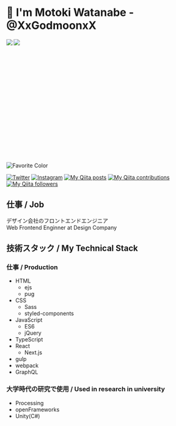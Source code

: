 # 👋 I'm Motoki Watanabe - @XxGodmoonxX

<div style="
    height: 290px;
    display: flex;            
">
  <a href="https://github.com/anuraghazra/github-readme-stats">
    <img align="left" src="https://github-readme-stats.vercel.app/api?username=XxGodmoonxX&count_private=true&show_icons=true" />
  </a>
  <a href="https://github.com/anuraghazra/github-readme-stats">  
    <!--<img align="left" src="https://github-readme-stats.vercel.app/api/top-langs/?username=XxGodmoonxX" />-->
    <img align="left" src="https://github-readme-stats.vercel.app/api/top-langs/?username=XxGodmoonxX&hide=c,asp,objective-c,makefile,c%2B%2B,objective-c%2B%2B,c%23&langs_count=5" />
  </a>
</div>
  
<br>

![Favorite Color](https://img.shields.io/badge/Favorite%20Color-%230000ff-%230000ff)

[![Twitter](https://img.shields.io/twitter/follow/XxGodmoonxX?style=social)](https://twitter.com/XxGodmoonxX)
[![Instagram](https://img.shields.io/badge/Instagram-%40xxgodmoonxx-%23C13584)](https://www.instagram.com/xxgodmoonxx/)
[![My Qiita posts](https://qiita-badge.apiapi.app/s/XxGodmoonxX/posts.svg)](http://qiita.com/XxGodmoonxX)
[![My Qiita contributions](https://qiita-badge.apiapi.app/s/XxGodmoonxX/contributions.svg)](http://qiita.com/XxGodmoonxX)
[![My Qiita followers](https://qiita-badge.apiapi.app/s/XxGodmoonxX/followers.svg)](http://qiita.com/XxGodmoonxX)

<!-- 正直なところ、Most Used Languagesの大半はUnity ARKit Pluginをimportしたコードです。今は主にJavaScriptを書いているので、JavaScriptがTop5に入れるようにまずは頑張ります。<br>
To be honest, most of the Most Used Language is code that imported the Unity ARKit Plugin. I'm mainly writing JavaScript right now, so I'll do my best to get JavaScript into the Top 5 first. -->

## 仕事 / Job
デザイン会社のフロントエンドエンジニア<br>
Web Frontend Enginner at Design Company

## 技術スタック / My Technical Stack

### 仕事 / Production

- HTML
  - ejs
  - pug
- CSS
  - Sass
  - styled-components
- JavaScript
  - ES6
  - jQuery
- TypeScript
- React
  - Next.js
- gulp
- webpack
- GraphQL

### 大学時代の研究で使用 / Used in research in university

- Processing
- openFrameworks
- Unity(C#)
